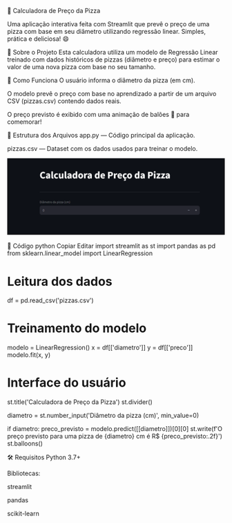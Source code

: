 🍕 Calculadora de Preço da Pizza

Uma aplicação interativa feita com Streamlit que prevê o preço de uma pizza com base em seu diâmetro utilizando regressão linear. Simples, prática e deliciosa! 😄

🚀 Sobre o Projeto
Esta calculadora utiliza um modelo de Regressão Linear treinado com dados históricos de pizzas (diâmetro e preço) para estimar o valor de uma nova pizza com base no seu tamanho.

🧠 Como Funciona
O usuário informa o diâmetro da pizza (em cm).

O modelo prevê o preço com base no aprendizado a partir de um arquivo CSV (pizzas.csv) contendo dados reais.

O preço previsto é exibido com uma animação de balões 🎈 para comemorar!

📂 Estrutura dos Arquivos
app.py — Código principal da aplicação.

pizzas.csv — Dataset com os dados usados para treinar o modelo.

![alt text](image.png)

🧾 Código
python
Copiar
Editar
import streamlit as st
import pandas as pd
from sklearn.linear_model import LinearRegression


# Leitura dos dados
df = pd.read_csv('pizzas.csv')

# Treinamento do modelo
modelo = LinearRegression()
x = df[['diametro']]
y = df[['preco']]
modelo.fit(x, y)

# Interface do usuário
st.title('Calculadora de Preço da Pizza')
st.divider()

diametro = st.number_input('Diâmetro da pizza (cm)', min_value=0)

if diametro:
    preco_previsto = modelo.predict([[diametro]])[0][0]
    st.write(f'O preço previsto para uma pizza de {diametro} cm é R$ {preco_previsto:.2f}')
    st.balloons()
    
🛠 Requisitos
Python 3.7+

Bibliotecas:

streamlit

pandas

scikit-learn

